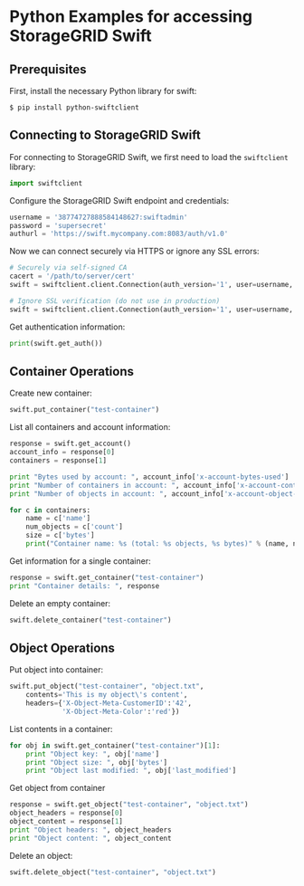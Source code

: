 # Python Examples for accessing StorageGRID Swift

## Prerequisites

First, install the necessary Python library for swift:
```
$ pip install python-swiftclient
```

## Connecting to StorageGRID Swift

For connecting to StorageGRID Swift, we first need to load the `swiftclient` library:
```python
import swiftclient
```

Configure the StorageGRID Swift endpoint and credentials:
```python
username = '38774727888584148627:swiftadmin'
password = 'supersecret'
authurl = 'https://swift.mycompany.com:8083/auth/v1.0'
```

Now we can connect securely via HTTPS or ignore any SSL errors:
```python
# Securely via self-signed CA
cacert = '/path/to/server/cert'
swift = swiftclient.client.Connection(auth_version='1', user=username, key=password, cacert=cacert, authurl=authurl)

# Ignore SSL verification (do not use in production)
swift = swiftclient.client.Connection(auth_version='1', user=username, key=password, insecure=True, authurl=authurl)
```

Get authentication information:
```python
print(swift.get_auth())
```

## Container Operations

Create new container:
```python
swift.put_container("test-container")
```

List all containers and account information:
```python
response = swift.get_account()
account_info = response[0]
containers = response[1]

print "Bytes used by account: ", account_info['x-account-bytes-used']
print "Number of containers in account: ", account_info['x-account-container-count']
print "Number of objects in account: ", account_info['x-account-object-count']

for c in containers:
    name = c['name']
    num_objects = c['count']
    size = c['bytes']
    print("Container name: %s (total: %s objects, %s bytes)" % (name, num_objects, size))
```

Get information for a single container:
```python
response = swift.get_container("test-container")
print "Container details: ", response
```

Delete an empty container:
```python
swift.delete_container("test-container")
```

## Object Operations


Put object into container:
```python
swift.put_object("test-container", "object.txt",
    contents='This is my object\'s content',
    headers={'X-Object-Meta-CustomerID':'42',
             'X-Object-Meta-Color':'red'})
```

List contents in a container:
```python
for obj in swift.get_container("test-container")[1]:
    print "Object key: ", obj['name']
    print "Object size: ", obj['bytes']
    print "Object last modified: ", obj['last_modified']
```

Get object from container
```python
response = swift.get_object("test-container", "object.txt")
object_headers = response[0]
object_content = response[1]
print "Object headers: ", object_headers
print "Object content: ", object_content
```

Delete an object:
```python
swift.delete_object("test-container", "object.txt")
```
